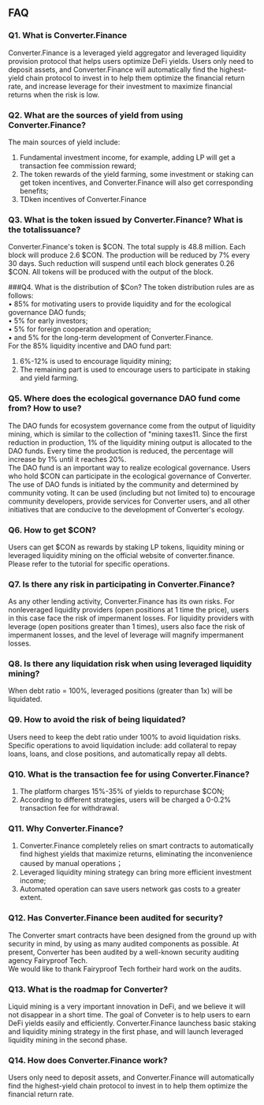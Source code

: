 ## FAQ
### Q1. What is Converter.Finance</h3>
Converter.Finance is a leveraged yield aggregator and leveraged liquidity
provision protocol that helps users optimize DeFi yields. Users only need to
deposit assets, and Converter.Finance will automatically find the highest-yield
chain protocol to invest in to help them optimize the financial return rate, and
increase leverage for their investment to maximize financial returns when the
risk is low.

### Q2. What are the sources of yield from using Converter.Finance?<br/>
The main sources of yield include:
1) Fundamental investment income, for example, adding LP will get a
   transaction fee commission reward;
2) The token rewards of the yield farming, some investment or staking can get
   token incentives, and Converter.Finance will also get corresponding benefits;
3) TDken incentives of Converter.Finance

### Q3. What is the token issued by Converter.Finance? What is the totalissuance?
Converter.Finance's token is $CON. The total supply is 48.8 million. Each
block will produce 2.6 $CON. The production will be reduced by 7% every 30
days. Such reduction will suspend until each block generates 0.26 $CON. All
tokens will be produced with the output of the block.

###Q4. What is the distribution of $Con?
The token distribution rules are as follows: <br/>
• 85% for motivating users to provide liquidity and for the ecological
governance DAO funds; <br/>
• 5% for early investors; <br/>
• 5% for foreign cooperation and operation; <br/>
• and 5% for the long-term development of Converter.Finance. <br/>
For the 85% liquidity incentive and DAO fund part:
1) 6%-12% is used to encourage liquidity mining;
2) The remaining part is used to encourage users to participate in staking and
   yield farming.
   
### Q5. Where does the ecological governance DAO fund come from? How to use?
The DAO funds for ecosystem governance come from the output of liquidity
mining, which is similar to the collection of "mining taxes11. Since the first
reduction in production, 1% of the liquidity mining output is allocated to the
DAO funds. Every time the production is reduced, the percentage will
increase by 1% until it reaches 20%. <br/>
The DAO fund is an important way to realize ecological governance. Users
who hold $CON can participate in the ecological governance of Converter.
The use of DAO funds is initiated by the community and determined by
community voting. It can be used (including but not limited to) to encourage
community developers, provide services for Converter users, and all other
initiatives that are conducive to the development of Converter's ecology.

### Q6. How to get $CON?
Users can get $CON as rewards by staking LP tokens, liquidity mining or
leveraged liquidity mining on the official website of converter.finance. Please
refer to the tutorial for specific operations.

### Q7. Is there any risk in participating in Converter.Finance?
As any other lending activity, Converter.Finance has its own risks. For nonleveraged liquidity providers (open positions at 1 time the price), users in this
case face the risk of impermanent losses. For liquidity providers with leverage
(open positions greater than 1 times), users also face the risk of impermanent
losses, and the level of leverage will magnify impermanent losses.

### Q8. Is there any liquidation risk when using leveraged liquidity mining?
When debt ratio = 100%, leveraged positions (greater than 1x) will be
liquidated.

### Q9. How to avoid the risk of being liquidated?
Users need to keep the debt ratio under 100% to avoid liquidation risks.
Specific operations to avoid liquidation include: add collateral to repay loans,
loans, and close positions, and automatically repay all debts.

### Q10. What is the transaction fee for using Converter.Finance?
1) The platform charges 15%-35% of yields to repurchase $CON;
2) According to different strategies, users will be charged a 0-0.2% transaction
   fee for withdrawal.
   
### Q11. Why Converter.Finance?
1) Converter.Finance completely relies on smart contracts to automatically
   find highest yields that maximize returns, eliminating the inconvenience
   caused by manual operations；
2) Leveraged liquidity mining strategy can bring more efficient investment
   income;
3) Automated operation can save users network gas costs to a greater extent.
   
### Q12. Has Converter.Finance been audited for security?
The Converter smart contracts have been designed from the ground up with security
in mind, by using as many audited components as possible. At present, Converter
has been audited by a well-known security auditing agency Fairyproof Tech. <br/>
We would like to thank Fairyproof Tech fortheir hard work on the audits.

### Q13. What is the roadmap for Converter?
Liquid mining is a very important innovation in DeFi, and we believe it will not
disappear in a short time. The goal of Conveter is to help users to earn DeFi yields
easily and efficiently. Converter.Finance launchess basic staking and liquidity mining
strategy in the first phase, and will launch leveraged liquidity mining in the second
phase.

### Q14. How does Converter.Finance work?
Users only need to deposit assets, and Converter.Finance will automatically
find the highest-yield chain protocol to invest in to help them optimize the
financial return rate.

